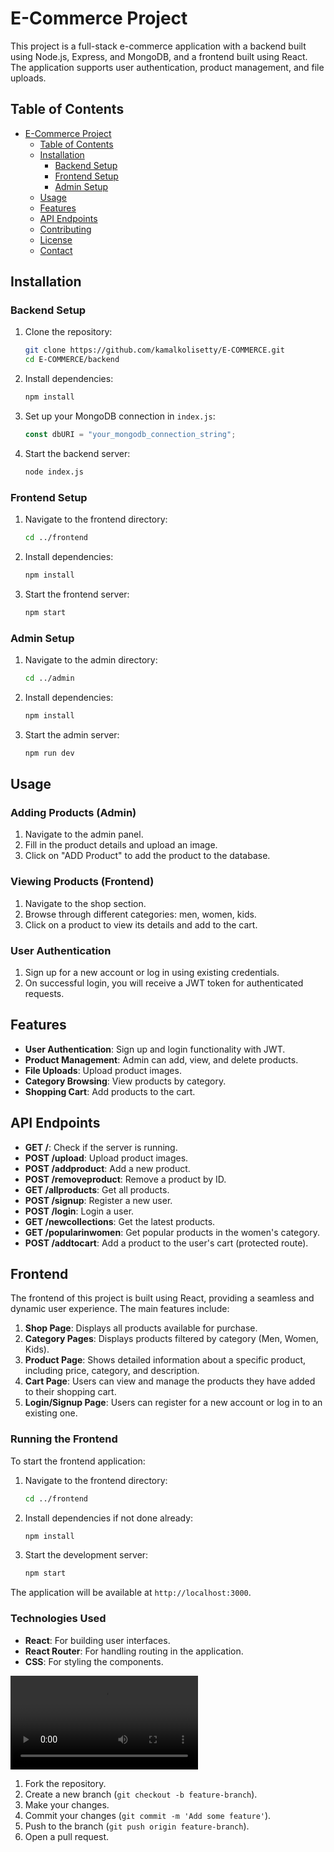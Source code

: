 

# E-Commerce Project

This project is a full-stack e-commerce application with a backend built using Node.js, Express, and MongoDB, and a frontend built using React. The application supports user authentication, product management, and file uploads.

## Table of Contents

- [E-Commerce Project](#e-commerce-project)
  - [Table of Contents](#table-of-contents)
  - [Installation](#installation)
    - [Backend Setup](#backend-setup)
    - [Frontend Setup](#frontend-setup)
    - [Admin Setup](#admin-setup)
  - [Usage](#usage)
  - [Features](#features)
  - [API Endpoints](#api-endpoints)
  - [Contributing](#contributing)
  - [License](#license)
  - [Contact](#contact)

## Installation

### Backend Setup

1. Clone the repository:
   ```sh
   git clone https://github.com/kamalkolisetty/E-COMMERCE.git
   cd E-COMMERCE/backend
   ```

2. Install dependencies:
   ```sh
   npm install
   ```

3. Set up your MongoDB connection in `index.js`:
   ```js
   const dbURI = "your_mongodb_connection_string";
   ```

4. Start the backend server:
   ```sh
   node index.js
   ```

### Frontend Setup

1. Navigate to the frontend directory:
   ```sh
   cd ../frontend
   ```

2. Install dependencies:
   ```sh
   npm install
   ```

3. Start the frontend server:
   ```sh
   npm start
   ```

### Admin Setup

1. Navigate to the admin directory:
   ```sh
   cd ../admin
   ```

2. Install dependencies:
   ```sh
   npm install
   ```

3. Start the admin server:
   ```sh
   npm run dev
   ```

## Usage

### Adding Products (Admin)

1. Navigate to the admin panel.
2. Fill in the product details and upload an image.
3. Click on "ADD Product" to add the product to the database.

### Viewing Products (Frontend)

1. Navigate to the shop section.
2. Browse through different categories: men, women, kids.
3. Click on a product to view its details and add to the cart.

### User Authentication

1. Sign up for a new account or log in using existing credentials.
2. On successful login, you will receive a JWT token for authenticated requests.

## Features

- **User Authentication**: Sign up and login functionality with JWT.
- **Product Management**: Admin can add, view, and delete products.
- **File Uploads**: Upload product images.
- **Category Browsing**: View products by category.
- **Shopping Cart**: Add products to the cart.

## API Endpoints

- **GET /**: Check if the server is running.
- **POST /upload**: Upload product images.
- **POST /addproduct**: Add a new product.
- **POST /removeproduct**: Remove a product by ID.
- **GET /allproducts**: Get all products.
- **POST /signup**: Register a new user.
- **POST /login**: Login a user.
- **GET /newcollections**: Get the latest products.
- **GET /popularinwomen**: Get popular products in the women's category.
- **POST /addtocart**: Add a product to the user's cart (protected route).

## Frontend

The frontend of this project is built using React, providing a seamless and dynamic user experience. The main features include:

1. **Shop Page**: Displays all products available for purchase.
2. **Category Pages**: Displays products filtered by category (Men, Women, Kids).
3. **Product Page**: Shows detailed information about a specific product, including price, category, and description.
4. **Cart Page**: Users can view and manage the products they have added to their shopping cart.
5. **Login/Signup Page**: Users can register for a new account or log in to an existing one.

### Running the Frontend

To start the frontend application:

1. Navigate to the frontend directory:
   ```sh
   cd ../frontend
   ```

2. Install dependencies if not done already:
   ```sh
   npm install
   ```

3. Start the development server:
   ```sh
   npm start
   ```

The application will be available at `http://localhost:3000`.

### Technologies Used

- **React**: For building user interfaces.
- **React Router**: For handling routing in the application.
- **CSS**: For styling the components.

![](ecommerce.mp4)

1. Fork the repository.
2. Create a new branch (`git checkout -b feature-branch`).
3. Make your changes.
4. Commit your changes (`git commit -m 'Add some feature'`).
5. Push to the branch (`git push origin feature-branch`).
6. Open a pull request.
